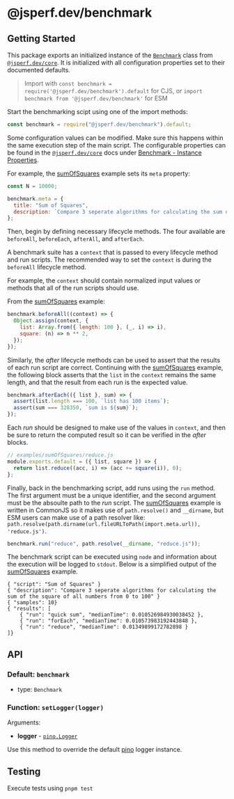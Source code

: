 # @jsperf.dev/benchmark

## Getting Started

This package exports an initialized instance of the [`Benchmark`](../core/readme.md#class-benchmark) class from [`@jsperf.dev/core`](../core/readme.md). It is initialized with all configuration properties set to their documented defaults.

> Import with `const benchmark = require('@jsperf.dev/benchmark').default` for CJS, or `import benchmark from '@jsperf.dev/benchmark'` for ESM

Start the benchmarking scipt using one of the import methods:

```js
const benchmark = require("@jsperf.dev/benchmark").default;
```

Some configuration values can be modified. Make sure this happens within the same execution step of the main script. The configurable properties can be found in the [`@jsperf.dev/core`](../core/readme.md) docs under [Benchmark - Instance Properties](../core/readme.md#instance-properties).

For example, the [sumOfSquares](../examples/sumOfSquares/benchmark.js) example sets its `meta` property:

```js
const N = 10000;

benchmark.meta = {
  title: "Sum of Squares",
  description: `Compare 3 seperate algorithms for calculating the sum of the square of all numbers from 0 to ${N}`,
};
```

Then, begin by defining necessary lifecycle methods. The four available are `beforeAll`, `beforeEach`, `afterAll`, and `afterEach`.

A benchmark suite has a `context` that is passed to every lifecycle method and run scripts. The recommended way to set the `context` is during the `beforeAll` lifecycle method.

For example, the `context` should contain normalized input values or methods that all of the run scripts should use.

From the [sumOfSquares](../examples/sumOfSquares/benchmark.js) example:

```js
benchmark.beforeAll((context) => {
  Object.assign(context, {
    list: Array.from({ length: 100 }, (_, i) => i),
    square: (n) => n ** 2,
  });
});
```

Similarly, the _after_ lifecycle methods can be used to assert that the results of each run script are correct. Continuing with the [sumOfSquares](../examples/sumOfSquares/benchmark.js) example, the following block asserts that the `list` in the `context` remains the same length, and that the result from each run is the expected value.

```js
benchmark.afterEach(({ list }, sum) => {
  assert(list.length === 100, `list has 100 items`);
  assert(sum === 328350, `sum is ${sum}`);
});
```

Each _run_ should be designed to make use of the values in `context`, and then be sure to return the computed result so it can be verified in the _after_ blocks.

```js
// examples/sumOfSquares/reduce.js
module.exports.default = ({ list, square }) => {
  return list.reduce((acc, i) => (acc += square(i)), 0);
};
```

Finally, back in the benchmarking script, add runs using the `run` method. The first argument must be a unique identifier, and the second argument must be the absoulte path to the _run_ script. The [sumOfSquares](../examples/sumOfSquares/benchmark.js) example is written in CommonJS so it makes use of `path.resolve()` and `__dirname`, but ESM users can make use of a path resolver like: `path.resolve(path.dirname(url.fileURLToPath(import.meta.url)), 'reduce.js')`.

```js
benchmark.run("reduce", path.resolve(__dirname, "reduce.js"));
```

The benchmark script can be executed using `node` and information about the execution will be logged to `stdout`. Below is a simplified output of the [sumOfSquares](../examples/sumOfSquares/benchmark.js) example.

```
{ "script": "Sum of Squares" }
{ "description": "Compare 3 seperate algorithms for calculating the sum of the square of all numbers from 0 to 100" }
{ "samples": 10}
{ "results": [
    { "run": "quick sum", "medianTime": 0.010526984930038452 },
    { "run": "forEach", "medianTime": 0.010573983192443848 },
    { "run": "reduce", "medianTime": 0.01349899172782898 }
]}
```

## API

### Default: `benchmark`

- type: `Benchmark`

### Function: `setLogger(logger)`

Arguments:

- **logger** - [`pino.Logger`](https://getpino.io/#/docs/api?id=logger-instance)

Use this method to override the default [pino](https://getpino.io/#/) logger instance.

## Testing

Execute tests using `pnpm test`
